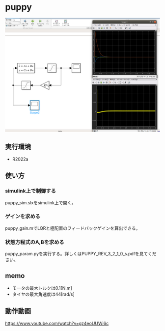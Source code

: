 # puppy
<img src="images/scope.png" width="680px">

## 実行環境
- R2022a

## 使い方
### simulink上で制御する
puppy_sim.slxをsimulink上で開く。
### ゲインを求める
puppy_gain.mでLQRと極配置のフィードバックゲインを算出できる。
### 状態方程式のA,Bを求める
puppy_param.pyを実行する。詳しくはPUPPY_REV_3_2_1_0_s.pdfを見てください。

## memo
- モータの最大トルクは0.1[N.m]
- タイヤの最大角速度は44[rad/s]

## 動作動画
https://www.youtube.com/watch?v=gz4eoUUWi6c
